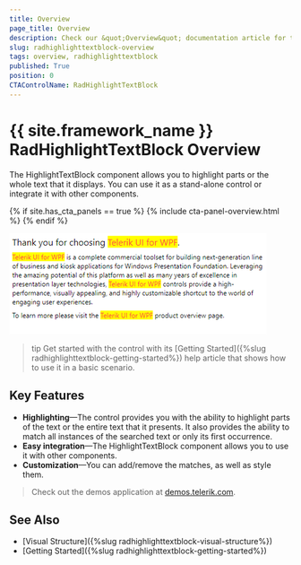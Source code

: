 ```yaml
---
title: Overview
page_title: Overview
description: Check our &quot;Overview&quot; documentation article for the RadHighlightTextBlock control.
slug: radhighlighttextblock-overview
tags: overview, radhighlighttextblock
published: True
position: 0
CTAControlName: RadHighlightTextBlock
---
```


# {{ site.framework_name }} RadHighlightTextBlock Overview

The HighlightTextBlock component allows you to highlight parts or the whole text that it displays. You can use it as a stand-alone control or integrate it with other components.

{% if site.has_cta_panels == true %}
{% include cta-panel-overview.html %}
{% endif %}

![{{ site.framework_name }} RadHighlightTextBlock Overview](images/radhighlighttextblock-overview-0.png)

>tip Get started with the control with its [Getting Started]({%slug radhighlighttextblock-getting-started%}) help article that shows how to use it in a basic scenario.

## Key Features

* __Highlighting__&mdash;The control provides you with the ability to highlight parts of the text or the entire text that it presents. It also provides the ability to match all instances of the searched text or only its first occurrence.
* __Easy integration__&mdash;The HighlightTextBlock component allows you to use it with other components.
* __Customization__&mdash;You can add/remove the matches, as well as style them.

> Check out the demos application at [demos.telerik.com](https://demos.telerik.com/wpf/).

## See Also
* [Visual Structure]({%slug radhighlighttextblock-visual-structure%})
* [Getting Started]({%slug radhighlighttextblock-getting-started%})
